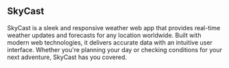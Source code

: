 ## SkyCast

SkyCast is a sleek and responsive weather web app that provides real-time weather updates and forecasts for any location worldwide. Built with modern web technologies, it delivers accurate data with an intuitive user interface. Whether you're planning your day or checking conditions for your next adventure, SkyCast has you covered.